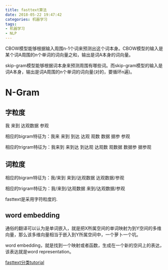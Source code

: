 ```yaml
---
title: fasttext算法
date: 2018-05-22 19:47:42
categories: 机器学习
tags:
- 机器学习
- NLP
---
```


CBOW模型能够根据输入周围n-1个词来预测出这个词本身。CBOW模型的输入是某个词A周围的n个单词的词向量之和，输出是词A本身的词向量。

skip-gram模型能够根据词本身来预测周围有哪些词。而skip-gram模型的输入是词A本身，输出是词A周围的n个单词的词向量(对的，要循环n遍)。

#  N-Gram

## 字粒度

我 来到 达观数据 参观

相应的bigram特征为：我来 来到 到达 达观 观数 数据 据参 参观

相应的trigram特征为：我来到 来到达 到达观 达观数 观数据 数据参 据参观

## 词粒度

相应的bigram特征为：我/来到 来到/达观数据 达观数据/参观

相应的trigram特征为：我/来到/达观数据 来到/达观数据/参观

fasttext是采用字符粒度的.

## word embedding

通俗的翻译可以认为是单词嵌入，就是把X所属空间的单词映射为到Y空间的多维向量，那么该多维向量相当于嵌入到Y所属空间中，一个萝卜一个坑。

word embedding，就是找到一个映射或者函数，生成在一个新的空间上的表达，该表达就是word representation。

[fasttext分类tutorial](https://fasttext.cc/docs/en/supervised-tutorial.html)

